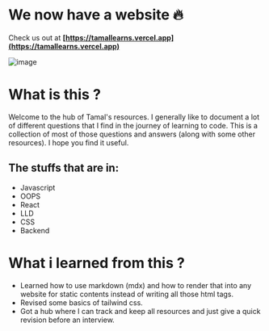 # We now have a website 🔥

Check us out at **[https://tamallearns.vercel.app](https://tamallearns.vercel.app)**

![image](https://i.ibb.co/gTF6SsT/Screenshot-1.png)

# What is this ?

Welcome to the hub of Tamal's resources. I generally like to document a lot of different questions that I find in the journey of learning to code. This is a collection of most of those questions and answers (along with some other resources). I hope you find it useful.

## The stuffs that are in:

- Javascript
- OOPS
- React
- LLD
- CSS
- Backend


# What i learned from this ?

- Learned how to use markdown (mdx) and how to render that into any website for static contents instead of writing all those html tags.
- Revised some basics of tailwind css.
- Got a hub where I can track and keep all resources and just give a quick revision before an interview.